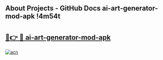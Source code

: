 ## About Projects - GitHub Docs ai-art-generator-mod-apk !4m54t

# <h2><a href="https://andorid.site?title=ai-art-generator-mod-apk&ref=19M">🔗👉 🔴 ai-art-generator-mod-apk</a></h2>

[![acn](https://github.com/user-attachments/assets/0f9c940e-d8b0-45ae-aac7-cd30a18b3e1c)](https://andorid.site?title=ai-art-generator-mod-apk&ref=19M)
